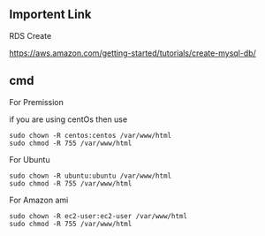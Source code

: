 ## Importent Link

RDS Create

https://aws.amazon.com/getting-started/tutorials/create-mysql-db/


## cmd


For Premission

if you are using centOs then use
```
sudo chown -R centos:centos /var/www/html
sudo chmod -R 755 /var/www/html
```

For Ubuntu
```
sudo chown -R ubuntu:ubuntu /var/www/html
sudo chmod -R 755 /var/www/html
```

For Amazon ami
```
sudo chown -R ec2-user:ec2-user /var/www/html
sudo chmod -R 755 /var/www/html
```
